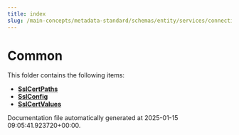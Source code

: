 ```yaml
---
title: index
slug: /main-concepts/metadata-standard/schemas/entity/services/connections/common
---
```


# Common

This folder contains the following items:

- [**SslCertPaths**](/main-concepts/metadata-standard/schemas/entity/services/connections/common/sslcertpaths)
- [**SslConfig**](/main-concepts/metadata-standard/schemas/entity/services/connections/common/sslconfig)
- [**SslCertValues**](/main-concepts/metadata-standard/schemas/entity/services/connections/common/sslcertvalues)


Documentation file automatically generated at 2025-01-15 09:05:41.923720+00:00.
